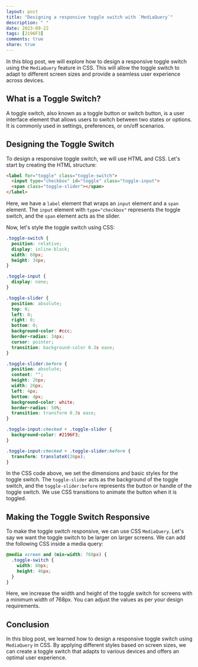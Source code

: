```yaml
---
layout: post
title: "Designing a responsive toggle switch with `MediaQuery`"
description: " "
date: 2023-09-22
tags: [2196F3]
comments: true
share: true
---
```


In this blog post, we will explore how to design a responsive toggle switch using the `MediaQuery` feature in CSS. This will allow the toggle switch to adapt to different screen sizes and provide a seamless user experience across devices.

## What is a Toggle Switch?

A toggle switch, also known as a toggle button or switch button, is a user interface element that allows users to switch between two states or options. It is commonly used in settings, preferences, or on/off scenarios.

## Designing the Toggle Switch

To design a responsive toggle switch, we will use HTML and CSS. Let's start by creating the HTML structure:

```html
<label for="toggle" class="toggle-switch">
  <input type="checkbox" id="toggle" class="toggle-input">
  <span class="toggle-slider"></span>
</label>
```

Here, we have a `label` element that wraps an `input` element and a `span` element. The `input` element with `type="checkbox"` represents the toggle switch, and the `span` element acts as the slider.

Now, let's style the toggle switch using CSS:

```css
.toggle-switch {
  position: relative;
  display: inline-block;
  width: 60px;
  height: 34px;
}

.toggle-input {
  display: none;
}

.toggle-slider {
  position: absolute;
  top: 0;
  left: 0;
  right: 0;
  bottom: 0;
  background-color: #ccc;
  border-radius: 34px;
  cursor: pointer;
  transition: background-color 0.3s ease;
}

.toggle-slider:before {
  position: absolute;
  content: "";
  height: 26px;
  width: 26px;
  left: 4px;
  bottom: 4px;
  background-color: white;
  border-radius: 50%;
  transition: transform 0.3s ease;
}

.toggle-input:checked + .toggle-slider {
  background-color: #2196F3;
}

.toggle-input:checked + .toggle-slider:before {
  transform: translateX(26px);
}
```

In the CSS code above, we set the dimensions and basic styles for the toggle switch. The `toggle-slider` acts as the background of the toggle switch, and the `toggle-slider:before` represents the button or handle of the toggle switch. We use CSS transitions to animate the button when it is toggled.

## Making the Toggle Switch Responsive

To make the toggle switch responsive, we can use CSS `MediaQuery`. Let's say we want the toggle switch to be larger on larger screens. We can add the following CSS inside a media query:

```css
@media screen and (min-width: 768px) {
  .toggle-switch {
    width: 80px;
    height: 46px;
  }
}
```

Here, we increase the width and height of the toggle switch for screens with a minimum width of 768px. You can adjust the values as per your design requirements.

## Conclusion

In this blog post, we learned how to design a responsive toggle switch using `MediaQuery` in CSS. By applying different styles based on screen sizes, we can create a toggle switch that adapts to various devices and offers an optimal user experience.